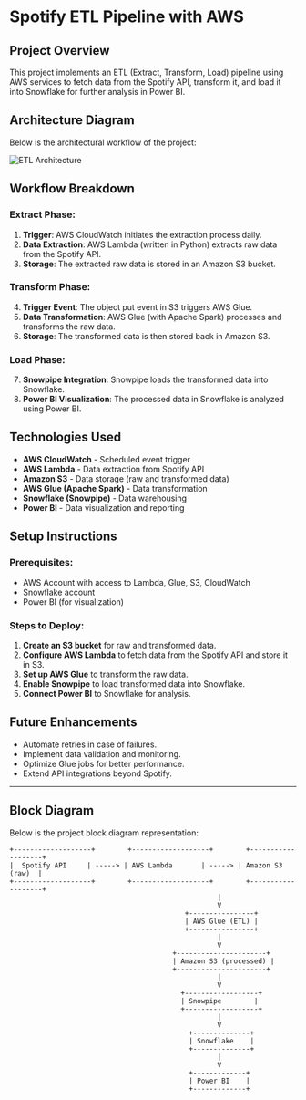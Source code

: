 # Spotify ETL Pipeline with AWS

## Project Overview
This project implements an ETL (Extract, Transform, Load) pipeline using AWS services to fetch data from the Spotify API, transform it, and load it into Snowflake for further analysis in Power BI.

## Architecture Diagram
Below is the architectural workflow of the project:

![ETL Architecture](images/architecture.png)

## Workflow Breakdown

### **Extract Phase:**
1. **Trigger**: AWS CloudWatch initiates the extraction process daily.
2. **Data Extraction**: AWS Lambda (written in Python) extracts raw data from the Spotify API.
3. **Storage**: The extracted raw data is stored in an Amazon S3 bucket.

### **Transform Phase:**
4. **Trigger Event**: The object put event in S3 triggers AWS Glue.
5. **Data Transformation**: AWS Glue (with Apache Spark) processes and transforms the raw data.
6. **Storage**: The transformed data is then stored back in Amazon S3.

### **Load Phase:**
7. **Snowpipe Integration**: Snowpipe loads the transformed data into Snowflake.
8. **Power BI Visualization**: The processed data in Snowflake is analyzed using Power BI.

## Technologies Used
- **AWS CloudWatch** - Scheduled event trigger
- **AWS Lambda** - Data extraction from Spotify API
- **Amazon S3** - Data storage (raw and transformed data)
- **AWS Glue (Apache Spark)** - Data transformation
- **Snowflake (Snowpipe)** - Data warehousing
- **Power BI** - Data visualization and reporting

## Setup Instructions
### Prerequisites:
- AWS Account with access to Lambda, Glue, S3, CloudWatch
- Snowflake account
- Power BI (for visualization)

### Steps to Deploy:
1. **Create an S3 bucket** for raw and transformed data.
2. **Configure AWS Lambda** to fetch data from the Spotify API and store it in S3.
3. **Set up AWS Glue** to transform the raw data.
4. **Enable Snowpipe** to load transformed data into Snowflake.
5. **Connect Power BI** to Snowflake for analysis.

## Future Enhancements
- Automate retries in case of failures.
- Implement data validation and monitoring.
- Optimize Glue jobs for better performance.
- Extend API integrations beyond Spotify.

---

## Block Diagram
Below is the project block diagram representation:

```
+-------------------+        +-------------------+        +-------------------+
|  Spotify API     | -----> | AWS Lambda       | -----> | Amazon S3 (raw)  |
+-------------------+        +-------------------+        +-------------------+
                                                   |
                                                   V
                                           +----------------+
                                           | AWS Glue (ETL) |
                                           +----------------+
                                                   |
                                                   V
                                        +----------------------+
                                        | Amazon S3 (processed) |
                                        +----------------------+
                                                   |
                                                   V
                                          +------------------+
                                          | Snowpipe        |
                                          +------------------+
                                                   |
                                                   V
                                            +--------------+
                                            | Snowflake    |
                                            +--------------+
                                                   |
                                                   V
                                            +-------------+
                                            | Power BI    |
                                            +-------------+
```